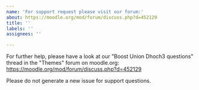 ```yaml
---
name: 'For support request please visit our forum:'
about: https://moodle.org/mod/forum/discuss.php?d=452129
title: ''
labels: ''
assignees: ''

---
```


For further help, please have a look at our "Boost Union Dhoch3 questions" thread in the "Themes" forum on moodle.org: 
https://moodle.org/mod/forum/discuss.php?d=452129

Please do not generate a new issue for support questions.
